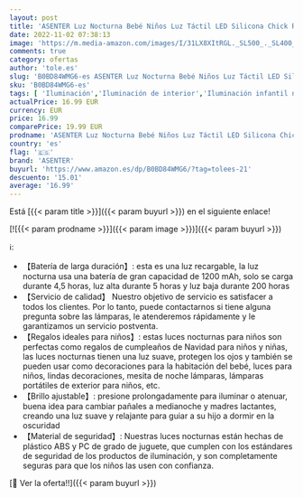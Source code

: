 ```yaml
---
layout: post
title: 'ASENTER Luz Nocturna Bebé Niños Luz Táctil LED Silicona Chick Recargable - Regalo para Bebé - Blanco'
date: 2022-11-02 07:38:13
image: 'https://m.media-amazon.com/images/I/31LX8XItRGL._SL500_._SL400_.jpg'
comments: true
category: ofertas
author: 'tole.es'
slug: 'B0BD84WMG6-es ASENTER Luz Nocturna Bebé Niños Luz Táctil LED Silicona...'
sku: 'B0BD84WMG6-es'
tags: [ 'Iluminación','Iluminación de interior','Iluminación infantil nocturna','Lámparas e iluminación infantil','asenter','bebé','🇪🇸', ]
actualPrice: 16.99 EUR
currency: EUR
price: 16.99
comparePrice: 19.99 EUR
prodname: 'ASENTER Luz Nocturna Bebé Niños Luz Táctil LED Silicona Chick Recargable - Regalo para Bebé - Blanco'
country: 'es'
flag: '🇪🇸'
brand: 'ASENTER'
buyurl: 'https://www.amazon.es/dp/B0BD84WMG6/?tag=tolees-21'
descuento: '15.01'
average: '16.99'
---
```


Está [{{< param title >}}]({{< param buyurl >}}) en el siguiente enlace!

[![{{< param prodname >}}]({{< param image >}})]({{< param buyurl >}})

ℹ️:

- 【Batería de larga duración】: esta es una luz recargable, la luz nocturna usa una batería de gran capacidad de 1200 mAh, solo se carga durante 4,5 horas, luz alta durante 5 horas y luz baja durante 200 horas
- 【Servicio de calidad】 Nuestro objetivo de servicio es satisfacer a todos los clientes. Por lo tanto, puede contactarnos si tiene alguna pregunta sobre las lámparas, le atenderemos rápidamente y le garantizamos un servicio postventa.
- 【Regalos ideales para niños】: estas luces nocturnas para niños son perfectas como regalos de cumpleaños de Navidad para niños y niñas, las luces nocturnas tienen una luz suave, protegen los ojos y también se pueden usar como decoraciones para la habitación del bebé, luces para niños, lindas decoraciones, mesita de noche lámparas, lámparas portátiles de exterior para niños, etc.
- 【Brillo ajustable】: presione prolongadamente para iluminar o atenuar, buena idea para cambiar pañales a medianoche y madres lactantes, creando una luz suave y relajante para guiar a su hijo a dormir en la oscuridad
- 【Material de seguridad】: Nuestras luces nocturnas están hechas de plástico ABS y PC de grado de juguete, que cumplen con los estándares de seguridad de los productos de iluminación, y son completamente seguras para que los niños las usen con confianza.

[🛒 Ver la oferta!!]({{< param buyurl >}})

